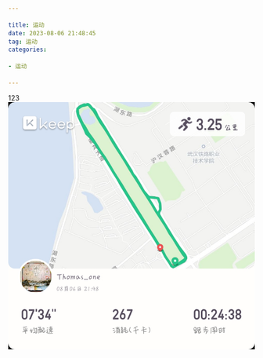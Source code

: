 ```yaml
---

title: 运动
date: 2023-08-06 21:48:45
tag: 运动
categories:

- 运动

---
```


123
![](../images/2023年8月6日.jpg)
